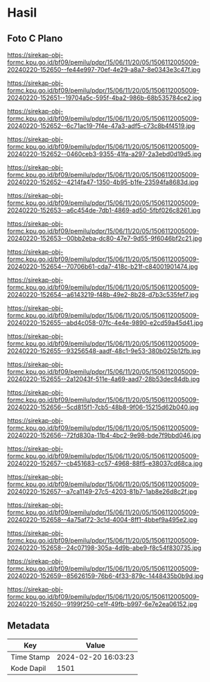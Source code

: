 # Hasil

## Foto C Plano

https://sirekap-obj-formc.kpu.go.id/bf09/pemilu/pdpr/15/06/11/20/05/1506112005009-20240220-152650--fe44e997-70ef-4e29-a8a7-8e0343e3c47f.jpg

https://sirekap-obj-formc.kpu.go.id/bf09/pemilu/pdpr/15/06/11/20/05/1506112005009-20240220-152651--19704a5c-595f-4ba2-986b-68b535784ce2.jpg

https://sirekap-obj-formc.kpu.go.id/bf09/pemilu/pdpr/15/06/11/20/05/1506112005009-20240220-152652--6c71ac19-7f4e-47a3-adf5-c73c8b4f4519.jpg

https://sirekap-obj-formc.kpu.go.id/bf09/pemilu/pdpr/15/06/11/20/05/1506112005009-20240220-152652--0460ceb3-9355-41fa-a297-2a3ebd0d19d5.jpg

https://sirekap-obj-formc.kpu.go.id/bf09/pemilu/pdpr/15/06/11/20/05/1506112005009-20240220-152652--4214fa47-1350-4b95-b1fe-23594fa8683d.jpg

https://sirekap-obj-formc.kpu.go.id/bf09/pemilu/pdpr/15/06/11/20/05/1506112005009-20240220-152653--a6c454de-7db1-4869-ad50-5fbf026c8261.jpg

https://sirekap-obj-formc.kpu.go.id/bf09/pemilu/pdpr/15/06/11/20/05/1506112005009-20240220-152653--00bb2eba-dc80-47e7-9d55-9f6046bf2c21.jpg

https://sirekap-obj-formc.kpu.go.id/bf09/pemilu/pdpr/15/06/11/20/05/1506112005009-20240220-152654--70706b61-cda7-418c-b21f-c84001901474.jpg

https://sirekap-obj-formc.kpu.go.id/bf09/pemilu/pdpr/15/06/11/20/05/1506112005009-20240220-152654--a6143219-f48b-49e2-8b28-d7b3c535fef7.jpg

https://sirekap-obj-formc.kpu.go.id/bf09/pemilu/pdpr/15/06/11/20/05/1506112005009-20240220-152655--abd4c058-07fc-4e4e-9890-e2cd59a45d41.jpg

https://sirekap-obj-formc.kpu.go.id/bf09/pemilu/pdpr/15/06/11/20/05/1506112005009-20240220-152655--93256548-aadf-48c1-9e53-380b025b12fb.jpg

https://sirekap-obj-formc.kpu.go.id/bf09/pemilu/pdpr/15/06/11/20/05/1506112005009-20240220-152655--2a12043f-511e-4a69-aad7-28b53dec84db.jpg

https://sirekap-obj-formc.kpu.go.id/bf09/pemilu/pdpr/15/06/11/20/05/1506112005009-20240220-152656--5cd815f1-7cb5-48b8-9f06-15215d62b040.jpg

https://sirekap-obj-formc.kpu.go.id/bf09/pemilu/pdpr/15/06/11/20/05/1506112005009-20240220-152656--72fd830a-11b4-4bc2-9e98-bde7f9bbd046.jpg

https://sirekap-obj-formc.kpu.go.id/bf09/pemilu/pdpr/15/06/11/20/05/1506112005009-20240220-152657--cb451683-cc57-4968-88f5-e38037cd68ca.jpg

https://sirekap-obj-formc.kpu.go.id/bf09/pemilu/pdpr/15/06/11/20/05/1506112005009-20240220-152657--a7ca1149-27c5-4203-81b7-1ab8e26d8c2f.jpg

https://sirekap-obj-formc.kpu.go.id/bf09/pemilu/pdpr/15/06/11/20/05/1506112005009-20240220-152658--4a75af72-3c1d-4004-8ff1-4bbef9a495e2.jpg

https://sirekap-obj-formc.kpu.go.id/bf09/pemilu/pdpr/15/06/11/20/05/1506112005009-20240220-152658--24c07198-305a-4d9b-abe9-f8c54f830735.jpg

https://sirekap-obj-formc.kpu.go.id/bf09/pemilu/pdpr/15/06/11/20/05/1506112005009-20240220-152659--85626159-76b6-4f33-879c-1448435b0b9d.jpg

https://sirekap-obj-formc.kpu.go.id/bf09/pemilu/pdpr/15/06/11/20/05/1506112005009-20240220-152650--9199f250-ce1f-49fb-b997-6e7e2ea06152.jpg


## Metadata

| Key        | Value               |
| ---------- | ------------------- |
| Time Stamp | 2024-02-20 16:03:23 |
| Kode Dapil | 1501                |



